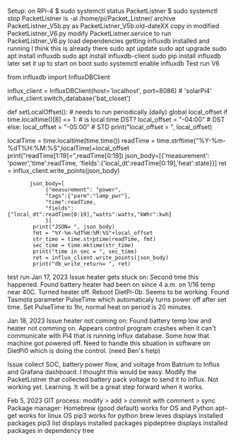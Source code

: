 Setup: on RPi-4
$ sudo systemctl status PacketListner
$ sudo systemctl stop PacketListner
ls -al /home/pi/Packet_Listner/
archive PacketListner_V5b.py as PacketListner_V5b.old-dateXX
copy in modified PacketListner_V6.py 
modify PacketListner.service to run PacketListner_V6.py 
  load dependencies
  getting influxdb installed and running I think this is already there
    sudo apt update
    sudo apt upgrade
    sudo apt install influxdb
    sudo apt install influxdb-client
    sudo pip install influxdb
  later set it up to start on boot sudo systemctl enable influxdb
Test run V6

from influxdb import InfluxDBClient

influx_client = InfluxDBClient(host='localhost', port=8086)  # 'solarPi4'
influx_client.switch_database('bat_closet')

def setLocalOffset():        # needs to run periodically (daily)
    global local_offset
    if time.localtime()[8] == 1:  # is local time DST?
        local_offset = "-04:00"   # DST
    else:
        local_offset = "-05:00"   # STD
    print("local_offset = ", local_offset)

localTime = time.localtime(time.time())
    readTime = time.strftime("%Y-%m-%dT%H:%M:%S",localTime)+local_offset
    print("readTime[1:19]=",readTime[0:19])
    json_body=[{'measurement': 'power','time':readTime,
        'fields':{'local_dt':readTime[0:19],'heat':state}}]
    ret = influx_client.write_points(json_body)

           json_body=[
                {"measurement": "power", 
                "tags":{"parm":"lamp_pwr"}, 
                "time":readTime,
                "fields":{"local_dt":readTime[0:19],"watts":watts,"kWhr":kwh}
                }]
            print("JSON= ", json_body)
            fmt = "%Y-%m-%dT%H:%M:%S"+local_offset
            str_time = time.strptime(readTime, fmt)
            sec_time = time.mktime(str_time)
            print("time in sec = ", sec_time)
            ret = influx_client.write_points(json_body)
            print("db_write_return= ", ret)
test run 
Jan 17, 2023
Issue heater gets stuck on: Second time this happened. Found battery heater had been on since 4 a.m. on 1/16 temp near 40C. 
Turned heater off. Reboot DietPi-0b. Seems to be working.
Found Tasmota parameter PulseTime which automaticaly turns power off after set time. Set PulseTime to 1hr, normal heat on period is 20 minutes.

Jan 18, 2023
Issue heater not coming on:
Found battery temp low and heater not comming on. Appears control program crashes when it can't communicate with Pi4 that is running influx database. Some how that machine got powered off. Need to handle this situation in software on DietPi0 which is doing the control. (need Ben's help)

Issue collect SOC, battery power flow, and voltage from Batrium to Influx and Grafana dashboard. I thought this would be easy. Modify the PacketListner that collected battery pack voltage to send it to Influx. Not working yet. Learning. It will be a great step forward when it works. 

Feb 5, 2023
    GIT process: modify > add > commit with comment > sync
    Package manager: Homebrew (good default) works for OS and Python
        apt-get   works for linux OS
        pip3      works for python
    brew leves    displays installed packages
    pip3 list     displays installed packages
    pipdeptree    displays installed packages in dependency tree


